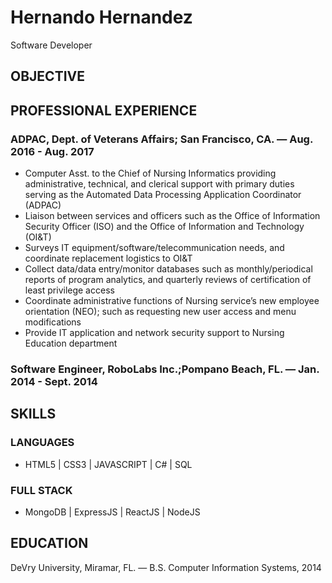 # Hernando Hernandez 
Software Developer

## OBJECTIVE 

## PROFESSIONAL EXPERIENCE
### ADPAC, Dept. of Veterans Affairs; San Francisco, CA. — Aug. 2016 - Aug. 2017
- Computer Asst. to the Chief of Nursing Informatics providing administrative, technical, and clerical support with primary duties serving as the Automated Data Processing Application Coordinator (ADPAC)
- Liaison between services and officers such as the Office of Information Security Officer (ISO) and the Office of Information and Technology (OI&T)
- Surveys IT equipment/software/telecommunication needs, and coordinate replacement logistics to OI&T
- Collect data/data entry/monitor databases such as monthly/periodical reports of program analytics, and quarterly reviews of certification of least privilege access
- Coordinate administrative functions of Nursing service’s new employee orientation (NEO); such as requesting new user access and menu modifications
- Provide IT application and network security support to Nursing Education department

### Software Engineer, RoboLabs Inc.;Pompano Beach, FL. — Jan. 2014 - Sept. 2014


## SKILLS
### LANGUAGES
- HTML5 | CSS3 | JAVASCRIPT | C# | SQL

### FULL STACK
- MongoDB | ExpressJS | ReactJS | NodeJS

## EDUCATION
DeVry University, Miramar, FL. — B.S. Computer Information Systems, 2014
